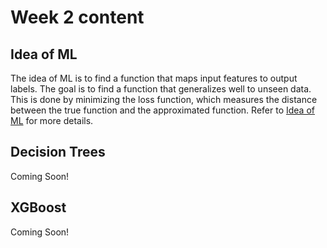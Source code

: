 # Week 2 content
## Idea of ML
The idea of ML is to find a function that maps input features to output labels. The goal is to find a function that generalizes well to unseen data. This is done by minimizing the loss function, which measures the distance between the true function and the approximated function. Refer to [Idea of ML](./IdeaOfML.md) for more details.

## Decision Trees
Coming Soon!

## XGBoost
Coming Soon!